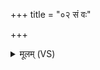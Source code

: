 +++
title = "०२ सं वः"

+++
<details><summary>मूलम् (VS)</summary>

सं वः॑ सृजत्वर्य॒मा सं पू॒षा सं बृह॒स्पतिः॑। समिन्द्रो॒ यो ध॑नंज॒यो मयि॑ पुष्यत॒ यद्वसु॑ ॥
</details>